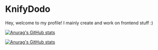# KnifyDodo

Hey, welcome to my profile! I mainly create and work on frontend stuff :)

[![Anurag's GitHub stats](https://github-readme-stats.vercel.app/api?username=KnifyDodo&show_icons=true&theme=dark&hide_border=true&include_all_commits=true)](https://github.com/anuraghazra/github-readme-stats)

[![Anurag's GitHub stats](https://github-readme-stats.vercel.app/api/top-langs/?username=knifydodo&theme=dark&langs_count=10&hide=sourcepawn&layout=compact&hide_border=true&card_width=444)](https://github.com/anuraghazra/github-readme-stats)
